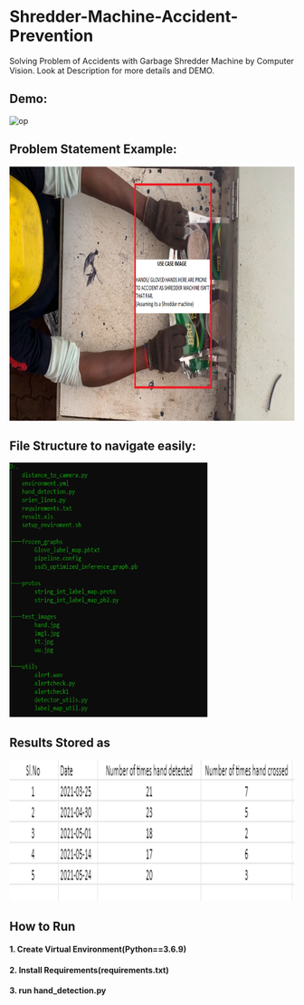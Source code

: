 # Shredder-Machine-Accident-Prevention
Solving Problem of Accidents with Garbage Shredder Machine by Computer Vision. Look at Description for more details and DEMO.

## Demo:
![op](OpScreenShots/op.gif)

## Problem Statement Example:
<img src="OpScreenShots/useCase.png" width="650" height="450">

## File Structure to navigate easily:
<img src="OpScreenShots/folderTree.PNG" width="350" height="450">

## Results Stored as
<img src="OpScreenShots/dataOp.PNG" width="600" height="250">

## How to Run
#### 1. Create Virtual Environment(Python==3.6.9)
#### 2. Install Requirements(requirements.txt)

#### 3. run hand_detection.py

